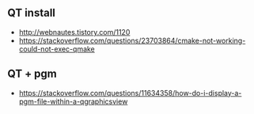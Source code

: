 ## QT install
- http://webnautes.tistory.com/1120
- https://stackoverflow.com/questions/23703864/cmake-not-working-could-not-exec-qmake

## QT + pgm 
- https://stackoverflow.com/questions/11634358/how-do-i-display-a-pgm-file-within-a-qgraphicsview
